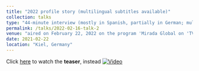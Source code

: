 ```yaml
---
title: "2022 profile story (multilingual subtitles available)"
collection: talks
type: "44-minute interview (mostly in Spanish, partially in German; multilingual subtitles available by activating YouTube's captions at the bottom right corner of the video)"
permalink: /talks/2022-02-16-talk-2
venue: "aired on February 22, 2022 on the program 'Mirada Global on 'TV channel 'TV Mexiquense'"
date: 2021-02-22
location: "Kiel, Germany"
---
```


Click [here](("../images/Teaser_interview.mp4")) to watch the **teaser**, instead
[![Video](https://img.youtube.com/vi/4mn4HQtb6lI/maxresdefault.jpg)](https://www.youtube.com/watch?v=4mn4HQtb6lI)
